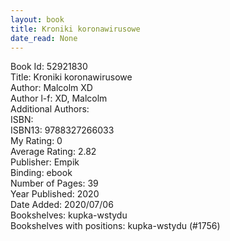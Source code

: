 ```yaml
---
layout: book
title: Kroniki koronawirusowe
date_read: None
---
```


Book Id: 52921830<br />
Title: Kroniki koronawirusowe<br />
Author: Malcolm XD<br />
Author l-f: XD, Malcolm<br />
Additional Authors: <br />
ISBN: <br />
ISBN13: 9788327266033<br />
My Rating: 0<br />
Average Rating: 2.82<br />
Publisher: Empik<br />
Binding: ebook<br />
Number of Pages: 39<br />
Year Published: 2020<br />
Date Added: 2020/07/06<br />
Bookshelves: kupka-wstydu<br />
Bookshelves with positions: kupka-wstydu (#1756)<br />


